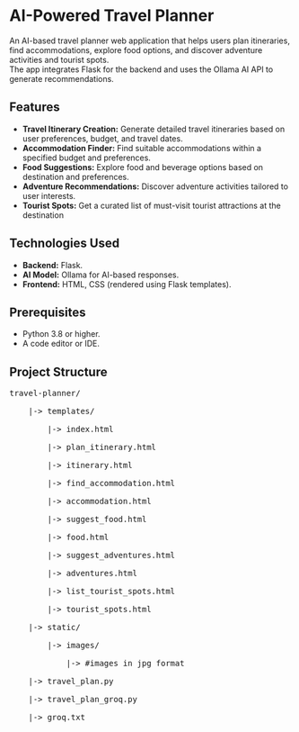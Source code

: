 <h1>AI-Powered Travel Planner</h1>
<p>
An AI-based travel planner web application that helps users plan itineraries, find accommodations, explore food options, and discover adventure activities and tourist spots.<br>
The app integrates Flask for the backend and uses the Ollama AI API to generate recommendations.
</p>

<h2>Features</h2>
<ul type=point>
<li><b>Travel Itinerary Creation:</b> Generate detailed travel itineraries based on user preferences, budget, and travel dates.<br></li>
<li><b>Accommodation Finder:</b> Find suitable accommodations within a specified budget and preferences.<br></li>
<li><b>Food Suggestions:</b> Explore food and beverage options based on destination and preferences.<br></li>
<li><b>Adventure Recommendations:</b> Discover adventure activities tailored to user interests.<br></li>
<li><b>Tourist Spots:</b> Get a curated list of must-visit tourist attractions at the destination<br></li>
</ul>

<h2>Technologies Used</h2>
<ul type=point>
<li><b>Backend:</b> Flask.<br></li>
<li><b>AI Model:</b> Ollama for AI-based responses.<br></li>
<li><b>Frontend:</b> HTML, CSS (rendered using Flask templates).<br></li>
</ul>

<h2>Prerequisites</h2>
<ul type=point>
<li>Python 3.8 or higher.<br></li>
<li>A code editor or IDE.<br></li>
</ul>

<h2>Project Structure</h2>
<pre>
travel-planner/<br>
	|-> templates/<br>
		|-> index.html<br>
		|-> plan_itinerary.html<br>
		|-> itinerary.html<br>
		|-> find_accommodation.html<br>
		|-> accommodation.html<br>
		|-> suggest_food.html<br>
		|-> food.html<br>
		|-> suggest_adventures.html<br>
		|-> adventures.html<br>
		|-> list_tourist_spots.html<br>
		|-> tourist_spots.html<br>
	|-> static/ <br>
		|-> images/<br>
			|-> #images in jpg format<br>
	|-> travel_plan.py<br>
	|-> travel_plan_groq.py<br>
	|-> groq.txt<br>
</pre>
